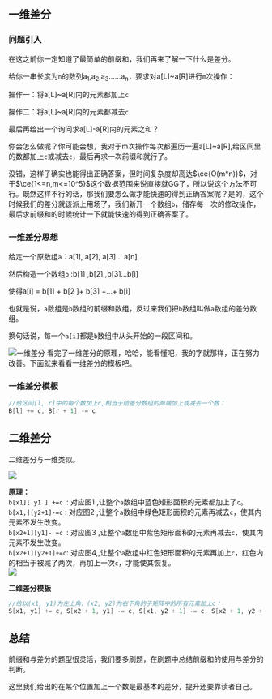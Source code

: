 
## 一维差分
### 问题引入
在这之前你一定知道了最简单的前缀和，我们再来了解一下什么是差分。

给你一串长度为`n`的数列a<sub>1</sub>,a<sub>2</sub>,a<sub>3</sub>......a<sub>n</sub>，要求对a[L]~a[R]进行`m`次操作：

操作一：将a[L]~a[R]内的元素都加上`c`

操作二：将a[L]~a[R]内的元素都减去`c`

最后再给出一个询问求a[L]-a[R]内的元素之和？

你会怎么做呢？你可能会想，我对于m次操作每次都遍历一遍a[L]~a[R],给区间里的数都加上`c`或减去`c`，最后再求一次前缀和就行了。

没错，这样子确实也能得出正确答案，但时间复杂度却高达$\ce{O(m*n)}$，对于$\ce{1<=n,m<=10^5}$这个数据范围来说直接就GG了，所以说这个方法不可行。既然这样不行的话，那我们要怎么做才能快速的得到正确答案呢？是的，这个时候我们的差分就该派上用场了，我们新开一个数组`b`，储存每一次的修改操作，最后求前缀和的时候统计一下就能快速的得到正确答案了。<br>
### 一维差分思想
给定一个原数组`a`：a[1], a[2], a[3]... a[n]

然后构造一个数组`b` :b[1] ,b[2] ,b[3]...b[i]

使得a[i] = b[1] + b[2 ]+ b[3] +...+ b[i]

也就是说，`a`数组是`b`数组的前缀和数组，反过来我们把`b`数组叫做`a`数组的差分数组。

换句话说，每一个`a[i]`都是`b`数组中从头开始的一段区间和。

![一维差分](https://files.mdnice.com/user/34286/7bff906f-19b2-4c82-914c-a7374f62f205.png)
看完了一维差分的原理，哈哈，能看懂吧，我的字就那样，正在努力改善。下面就来看看一维差分的模板吧。


 ### 一维差分模板
 ```c++
 //给区间[l, r]中的每个数加上c,相当于给差分数组的两端加上或减去一个数：
B[l] += c, B[r + 1] -= c
 ```
 
 
 
 ## 二维差分
 二维差分与一维类似。
 
 ![](https://files.mdnice.com/user/34286/1a656b81-f247-4876-8b93-d6f39112e951.png)

 
**原理：**<br>
`b[x1][ y1 ] +=c `: 对应图1 ,让整个`a`数组中蓝色矩形面积的元素都加上了`c`。<br>
`b[x1,][y2+1]-=c` : 对应图2 ,让整个`a`数组中绿色矩形面积的元素再减去`c`，使其内元素不发生改变。<br>
`b[x2+1][y1]- =c `: 对应图3 ,让整个`a`数组中紫色矩形面积的元素再减去`c`，使其内元素不发生改变。<br>
`b[x2+1][y2+1]+=c`: 对应图4,,让整个`a`数组中红色矩形面积的元素再加上`c`，红色内的相当于被减了两次，再加上一次`c`，才能使其恢复。<br>
![](https://files.mdnice.com/user/34286/390f2438-9024-416b-b84c-ba0f0e4530f7.png)

 
 **二维差分模板**
```c++
//给以(x1, y1)为左上角，(x2, y2)为右下角的子矩阵中的所有元素加上c：
S[x1, y1] += c, S[x2 + 1, y1] -= c, S[x1, y2 + 1] -= c, S[x2 + 1, y2 + 1] += c
```
## 总结

前缀和与差分的题型很灵活，我们要多刷题，在刷题中总结前缀和的使用与差分的判断。

这里我们给出的在某个位置加上一个数是最基本的差分，提升还要靠读者自己。


